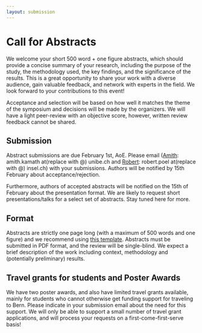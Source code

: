 ```yaml
---
layout: submission
---
```


# Call for  Abstracts

We welcome your short 500 word + one figure abstracts, which should provide a concise summary of your research, including the purpose of the study, the methodology used, the key findings, and the significance of the results. This is a great opportunity to share your work with a diverse audience, gain valuable feedback, and network with experts in the field. We look forward to your contributions to this event!

Acceptance and selection will be based on how well it matches the theme of the symposium and decisions will be made by the organizers. We will have a light peer-review with an objective score, however, written review feedback cannot be shared.

## Submission

Abstract submissions are due February 1st, AoE. Please email ([Amith](/bart25/speakers/amith_kamath): amith.kamath at(replace with @) unibe.ch and [Robert](/bart25/speakers/robert_poel): robert.poel at(replace with @) insel.ch) with your submissions. Authors will be notified by 15th February about acceptance/rejection. 

Furthermore, authors of accepted abstracts will be notified on the 15th of February about the presentation format. We are likely to request short presentations/talks for a select set of abstracts. Stay tuned here for more.

## Format

Abstracts are strictly one page long (with a maximum of 500 words and one figure) and we recommend using [this template](https://www.overleaf.com/latex/templates/template-bart25/zjpccngwqvfq). Abstracts must be submitted in PDF format, and the review will be single-blind. We expect a brief description of the work including context, methodology and (potentially preliminary) results.

## Travel grants for students and Poster Awards

We have two poster awards, and also have limited travel grants available, mainly for students who cannot otherwise get funding support for traveling to Bern. Please indicate in your submission email about the need for this support. We will only be able to support a small number of travel grant applications, and will process your requests on a first-come-first-serve basis!
